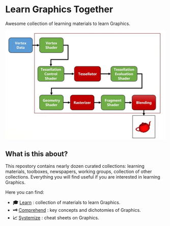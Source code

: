 # Learn Graphics Together

Awesome collection of learning materials to learn Graphics.

![GPU Pileline](./cheatsheet/gpu_pipeline.jpg)

## What is this about?

This repostory contains nearly dozen curated collections: learning materials, toolboxes, newspapers, working groups, collection of other collections. Everything you will find useful if you are interested in learning Graphics.

Here you can find:

- __:mortar_board:__ [Learn](./learn.md) : collection of materials to learn Graphics.
- __:old_key:__ [Comprehend](./concepts.md) : key concepts and dichotomies of Graphics.
- __:chart_with_upwards_trend:__ [Systemize](./cheatsheets.md) : cheat sheets on Graphics.
